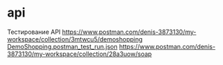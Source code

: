 # api
Тестирование API
https://www.postman.com/denis-3873130/my-workspace/collection/3mtwcu5/demoshopping
[DemoShopping.postman_test_run.json](https://github.com/user-attachments/files/20573260/DemoShopping.postman_test_run.json)
https://www.postman.com/denis-3873130/my-workspace/collection/28a3uow/soap
